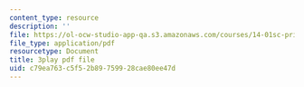 ```yaml
---
content_type: resource
description: ''
file: https://ol-ocw-studio-app-qa.s3.amazonaws.com/courses/14-01sc-principles-of-microeconomics-fall-2011/c79ea763c5f52b89759928cae80ee47d_aflMMnyAO0E.pdf
file_type: application/pdf
resourcetype: Document
title: 3play pdf file
uid: c79ea763-c5f5-2b89-7599-28cae80ee47d
---
```

